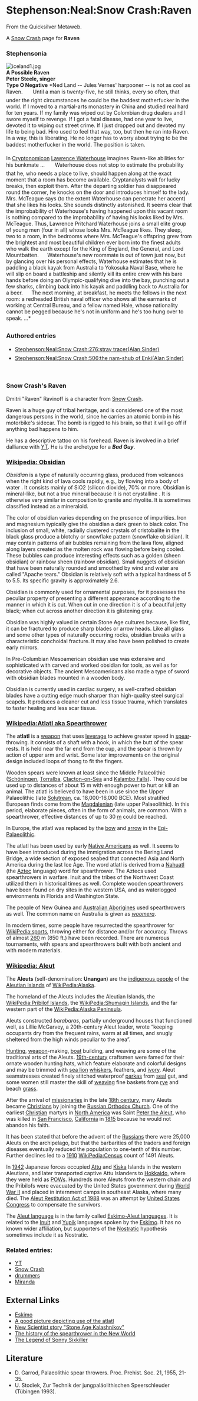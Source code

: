 
# Stephenson:Neal:Snow Crash:Raven

From the Quicksilver Metaweb.

A [Snow Crash](/stephenson-neal-snow-crash) page for **Raven**
### Stephensonia


![iceland1.jpg](/https://web.archive.org/web/20060725222341im_/http://www.roadrunnerrecords.nl/shared/pictures/TypeONegative/iceland1.jpg)  
**A Possible Raven  
Peter Steele, singer  
Type O Negative**
*Ned Land -- Jules Vernes' harpooner -- is not as cool as Raven. 
      Until a man is twenty-five, he still thinks, every so often, that under the right circumstances he could be the baddest motherfucker in the world. If I moved to a martial-arts monastery in China and studied real hard for ten years. If my family was wiped out by Colombian drug dealers and I swore myself to revenge. If I got a fatal disease, had one year to live, devoted it to wiping out street crime. If I just dropped out and devoted my life to being bad. Hiro used to feel that way, too, but then he ran into Raven. In a way, this is liberating. He no longer has to worry about trying to be the baddest motherfucker in the world. The position is taken. 

In [Cryptonomicon](/cryptonomicon) [Lawrence Waterhouse](/lawrence-waterhouse) imagines Raven-like abilities for his bunkmate ... 
      Waterhouse does not stop to estimate the probability that he, who needs a place to live, should happen along at the exact moment that a room has become available. Cryptanalysts wait for lucky breaks, then exploit them. After the departing soldier has disappeared round the corner, he knocks on the door and introduces himself to the lady. Mrs. McTeague says (to the extent Waterhouse can penetrate her accent) that she likes his looks. She sounds distinctly astonished. It seems clear that the improbability of Waterhouse's having happened upon this vacant room is nothing compared to the improbability of having his looks liked by Mrs. McTeague. Thus, Lawrence Pritchard Waterhouse joins a small elite group of young men (four in all) whose looks Mrs. McTeague likes. They sleep, two to a room, in the bedrooms where Mrs. McTeague's offspring grew from the brightest and most beautiful children ever born into the finest adults who walk the earth except for the King of England, the General, and Lord Mountbatten. 
     Waterhouse's new roommate is out of town just now, but by glancing over his personal effects, Waterhouse estimates that he is paddling a black kayak from Australia to Yokosuka Naval Base, where he will slip on board a battleship and silently kill its entire crew with his bare hands before doing an Olympic-qualifying dive into the bay, punching out a few sharks, climbing back into his kayak and paddling back to Australia for a beer. 
     The next morning, at breakfast, he meets the fellows in the next room: a redheaded British naval officer who shows all the earmarks of working at Central Bureau, and a fellow named Hale, whose nationality cannot be pegged because he's not in uniform and he's too hung over to speak. ...*

### Authored entries


* [Stephenson:Neal:Snow Crash:276:stray tracer(Alan Sinder)](/stephenson-neal-snow-crash-276-stray-tracer-alan-sinder)
* [Stephenson:Neal:Snow Crash:506:the nam-shub of Enki(Alan Sinder)](/stephenson-neal-snow-crash-506-the-nam-shub-of-enki-alan-sinder)


```
    

```
### Snow Crash's Raven

 
Dmitri "Raven" Ravinoff is a character from [Snow Crash](/stephenson-neal-snow-crash).

Raven is a huge guy of tribal heritage, and is considered one of the most dangerous persons in the world, since he carries an atomic bomb in his motorbike's sidecar. The bomb is rigged to his brain, so that it will go off if anything bad happens to him.

He has a descriptive tattoo on his forehead. Raven is involved in a brief dalliance with [YT](/stephenson-neal-snow-crash). He is the archetype for a ***Bad Guy***.

### [Wikipedia: Obsidian](/)


*Obsidian* is a type of naturally occurring glass, produced from volcanoes when the right kind of lava cools rapidly, e.g., by flowing into a body of water . It consists mainly of SiO2 (silicon dioxide), 70% or more. Obsidian is mineral-like, but not a true mineral because it is not crystalline . It is otherwise very similar in composition to granite and rhyolite. It is sometimes classified instead as a mineraloid.

The color of obsidian varies depending on the presence of impurities. Iron and magnesium typically give the obsidian a dark green to black color. The inclusion of small, white, radially clustered crystals of cristobalite in the black glass produce a blotchy or snowflake pattern (snowflake obsidian). It may contain patterns of air bubbles remaining from the lava flow, aligned along layers created as the molten rock was flowing before being cooled. These bubbles can produce interesting effects such as a golden (sheen obsidian) or rainbow sheen (rainbow obsidian). Small nuggets of obsidian that have been naturally rounded and smoothed by wind and water are called "Apache tears." Obsidian is relatively soft with a typical hardness of 5 to 5.5. Its specific gravity is approximately 2.6.

Obsidian is commonly used for ornamental purposes, for it possesses the peculiar property of presenting a different appearance according to the manner in which it is cut. When cut in one direction it is of a beautiful jetty black; when cut across another direction it is glistening gray.

Obsidian was highly valued in certain Stone Age cultures because, like flint, it can be fractured to produce sharp blades or arrow heads. Like all glass and some other types of naturally occurring rocks, obsidian breaks with a characteristic conchoidal fracture. It may also have been polished to create early mirrors.

In Pre-Columbian Mesoamerican obsidian use was extensive and sophisticated with carved and worked obsidian for tools, as well as for decorative objects. The ancient Mesoamericans also made a type of sword with obsidian blades mounted in a wooden body.

Obsidian is currently used in cardiac surgery, as well-crafted obsidian blades have a cutting edge much sharper than high-quality steel surgical scapels. It produces a cleaner cut and less tissue trauma, which translates to faster healing and less scar tissue.

### [Wikipedia:Atlatl aka Spearthrower](/)

 
The **atlatl** is a [weapon](/) that uses [leverage](/) to achieve greater speed in [spear](/)-throwing. It consists of a shaft with a hook, in which the butt of the spear rests. It is held near the far end from the cup, and the spear is thrown by action of upper arm and wrist. Some later improvements on the original design included loops of thong to fit the fingers.

Wooden spears were known at least since the Middle Palaeolithic ([Schöningen](/), [Torralba](/), [Clacton-on-Sea](/) and [Kalambo Falls](/)). They could be used up to distances of about 15 m with enough power to hurt or kill an animal. The atlatl is believed to have been in use since the Upper Palaeolithic (late [Solutrean](/), ca. 18,000-16,000 BCE). Most stratified European finds come from the [Magdalenian](/) (late upper Palaeolithic). In this period, elaborate pieces, often in the form of animals, are common. With a spearthrower, effective distances of up to 30 [m](/meters) could be reached.

In Europe, the atlatl was replaced by the [bow](/) and [arrow](/) in the [Epi-Palaeolithic](/).

The atlatl has been used by early [Native Americans](/) as well. It seems to have been introduced during the immigration across the Bering Land Bridge, a wide section of exposed seabed that connected Asia and North America during the last Ice Age. The word atlatl is derived from a [Nahuatl](/) (the [Aztec](/) language) word for spearthrower. The Aztecs used spearthrowers in warfare. Inuit and the tribes of the Northwest Coast utilized them in historical times as well. Complete wooden spearthrowers have been found on dry sites in the western USA, and as waterlogged environments in Florida and Washington State.

The people of New Guinea and [Australian Aborigines](/) used spearthrowers as well. The common name on Australia is given as *[woomera](/)*.

In modern times, some people have resurrected the spearthrower for [WikiPedia:sports](/), throwing either for distance and/or for accuracy. Throws of almost [260](/) m (850 ft.) have been recorded. There are numerous tournaments, with spears and spearthrowers built with both ancient and with modern materials.

### [Wikipedia: Aleut](/)

 
The **Aleuts** (self-denomination: **Unangan**) are the [indigenous people](/) of the [Aleutian Islands](/) of [WikiPedia:Alaska](/).

The homeland of the Aleuts includes the Aleutian Islands, the [WikiPedia:Pribilof Islands](/), the [WikiPedia:Shumagin Islands](/), and the far western part of the [WikiPedia:Alaska Peninsula](/).

Aleuts constructed *barabaras*, partially underground houses that functioned well, as Lillie McGarvey, a 20th-century Aleut leader, wrote “keeping occupants dry from the frequent rains, warm at all times, and snugly sheltered from the high winds peculiar to the area”.

[Hunting](/), [weapon](/)-making, [boat](/) building, and weaving are some of the traditional arts of the Aleuts. [19th-century](/) craftsmen were famed for their ornate wooden hunting hats, which feature elaborate and colorful designs and may be trimmed with [sea lion](/) [whiskers](/), feathers, and [ivory](/). Aleut seamstresses created finely stitched waterproof [parkas](/) from [seal](/) gut, and some women still master the skill of [weaving](/) fine baskets from [rye](/) and beach [grass](/).

After the arrival of [missionaries](/) in the late [18th century](/), many Aleuts became [Christians](/christianity) by joining the [Russian Orthodox Church](/). One of the earliest [Christian](/christianity) martyrs in [North America](/) was Saint [Peter the Aleut](/), who was killed in [San Francisco](/), [California](/) in [1815](/) because he would not abandon his faith.

It has been stated that before the advent of the [Russians](/) there were 25,000 Aleuts on the archipelago, but that the barbarities of the traders and foreign diseases eventually reduced the population to one-tenth of this number. Further declines led to a [1910](/) [WikiPedia:Census](/) count of 1491 Aleuts.

In [1942](/) Japanese forces occupied [Attu](/) and [Kiska](/) Islands in the western Aleutians, and later transported captive Attu Islanders to [Hokkaido](/), where they were held as [POWs](/). Hundreds more Aleuts from the western chain and the Pribilofs were evacuated by the United States government during [World War II](/) and placed in internment camps in southeast Alaska, where many died. The [Aleut Restitution Act of 1988](/) was an attempt by [United States Congress](/) to compensate the survivors.

The [Aleut language](/) is in the family called [Eskimo-Aleut languages](/). It is related to the [Inuit](/) and [Yupik](/) languages spoken by the [Eskimo](/). It has no known wider affiliation, but supporters of the [Nostratic](/) hypothesis sometimes include it as Nostratic.

### Related entries:


* [YT](/yt)
* [Snow Crash](/snow-crash)
* [drummers](/drummers)
* [Miranda](/miranda)


## External Links


* [Eskimo](/)
* [A good picture depicting use of the atlatl](/http-www-nps-gov-amis-eatlatl-htm)
* [New Scientist story "Stone Age Kalashnikov"](/http-donsmaps-com-atlatl-html)
* [The history of the spearthrower in the New World](/http-rbcm1-rbcm-gov-bc-ca-hhistory-atlatl-atlatl-html)
* [The Legend of Sonny Sixkiller](/http-members-tripod-com-johnnyrodgers-centralsqindian-html)


## Literature


* D. Garrod, Palaeolithic spear throwers. Proc. Prehist. Soc. 21, 1955, 21-35.
* U. Stodiek, Zur Technik der jungpaläolithischen Speerschleuder (Tübingen 1993).
